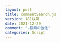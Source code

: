 ```yaml
---
layout: post
title: commentSearch.js
version: 181以降
date: 2021-12-29
comment: "-検索の強化"
categories: Script
---
```

<script src="https://gist.github.com/tar80/7f02107c24f5039c97cbf14f72df194b.js"></script>
